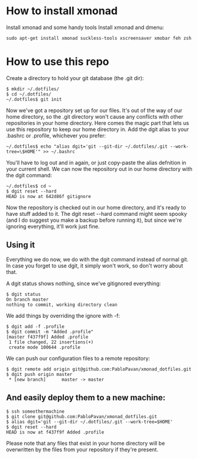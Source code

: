# How to install xmonad

Install xmonad and some handy tools
Install xmonad and dmenu:
```shell
sudo apt-get install xmonad suckless-tools xscreensaver xmobar feh zsh
```

# How to use this repo

Create a directory to hold your git database (the .git dir):

```shell
$ mkdir ~/.dotfiles/
$ cd ~/.dotfiles/
~/.dotfiles$ git init
``` 

Now we've got a repository set up for our files. It's out of the way of our home directory, so the .git directory won't cause any conflicts with other repositories in your home directory. Here comes the magic part that lets us use this repository to keep our home directory in. Add the dgit alias to your .bashrc or .profile, whichever you prefer:

```shell
~/.dotfiles$ echo "alias dgit='git --git-dir ~/.dotfiles/.git --work-tree=\$HOME'" >> ~/.bashrc
``` 
​You'll have to log out and in again, or just copy-paste the alias defnition in your current shell. We can now the repository out in our home directory with the dgit command:

```shell
~/.dotfiles$ cd ~
$ dgit reset --hard
HEAD is now at 642d86f gitignore
``` 
Now the repository is checked out in our home directory, and it's ready to have stuff added to it. The dgit reset --hard command might seem spooky (and I do suggest you make a backup before running it), but since we're ignoring everything, it'll work just fine.

## Using it
Everything we do now, we do with the dgit command instead of normal git. In case you forget to use dgit, it simply won't work, so don't worry about that.

A dgit status shows nothing, since we've gitignored everything:
```shell
$ dgit status
On branch master
nothing to commit, working directory clean
```
We add things by overriding the ignore with -f:
```shell
$ dgit add -f .profile 
$ dgit commit -m "Added .profile"
[master f437f9f] Added .profile
 1 file changed, 22 insertions(+)
 create mode 100644 .profile
 ```
We can push our configuration files to a remote repository:
```shell
$ dgit remote add origin git@github.com:PabloPavan/xmonad_dotfiles.git
$ dgit push origin master
 * [new branch]      master -> master
 ```
## And easily deploy them to a new machine:
```shell
$ ssh someothermachine
$ git clone git@github.com:PabloPavan/xmonad_dotfiles.git
$ alias dgit='git --git-dir ~/.dotfiles/.git --work-tree=$HOME'
$ dgit reset --hard
HEAD is now at f437f9f Added .profile
``` 
Please note that any files that exist in your home directory will be overwritten by the files from your repository if they're present.
